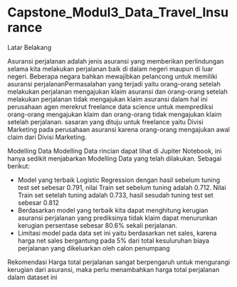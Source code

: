 # Capstone_Modul3_Data_Travel_Insurance

Latar Belakang

Asuransi perjalanan adalah jenis asuransi yang memberikan perlindungan selama kita melakukan perjalanan baik di dalam negeri maupun di luar negeri. Beberapa negara bahkan mewajibkan pelancong untuk memiliki asuransi perjalananPermasalahan yang terjadi yaitu orang-orang setelah melakukan perjalanan mengajukan klaim asuransi dan orang-orang setelah melakukan perjalanan tidak mengajukan klaim asuransi dalam hal ini perusahaan agen merekrut freelance data science untuk memprediksi orang-orang mengajukan klaim dan orang-orang tidak mengajukan klaim setelah perjalanan. sasaran yang dituju untuk freelance yaitu Divisi Marketing pada perusahaan asuransi karena orang-orang mengajukan awal claim dari Divisi Marketing.

Modelling Data
Modelling Data rincian dapat lihat di Jupiter Notebook, ini hanya sedikit menjabarkan Modelling Data yang telah dilakukan. Sebagai berikut:
-	Model yang terbaik Logistic Regression dengan hasil sebelum tuning test set sebesar 0.791, nilai Train set sebelum tuning adalah 0.712. Nilai Train set setelah tuning adalah 0.733, hasil sesudah tuning test set sebesar 0.812
-	Berdasarkan model yang terbaik kita dapat menghitung kerugian asuransi perjalanan yang prediksinya tidak klaim dapat menurunkan kerugian persentase sebesar 80.6% sekali perjalanan.
-	Limitasi model pada data set ini yaitu berdasarkan net sales, karena harga net sales bergantung pada 5% dari total kesuluruhan biaya perjalanan yang dikeluarkan oleh calon penumpang

Rekomendasi
Harga total perjalanan sangat berpengaruh untuk mengurangi kerugian dari asuransi, maka perlu menambahkan harga total perjalanan dalam dataset ini
